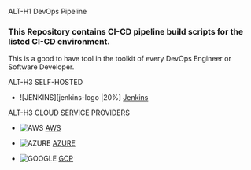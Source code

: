 ALT-H1 DevOps Pipeline

### This Repository contains CI-CD pipeline build scripts for the listed CI-CD environment. 
This is a good to have tool in the toolkit of every DevOps Engineer or Software Developer.


ALT-H3 SELF-HOSTED

+ ![JENKINS][jenkins-logo |20%]  [Jenkins](https://www.google.com)
<!-- #link of image -->
[jenkins-logo]: https://github.com/iankiku/DevOps-pipeline "JENKINS"




ALT-H3 CLOUD SERVICE PROVIDERS 

+ ![AWS][aws-logo]  [AWS](https://www.google.com)
<!-- #AWS LOGO -->
[aws-logo]: https://github.com/iankiku "AWS"

+ ![AZURE][azure-logo]  [AZURE](https://www.google.com)
<!-- #Azure LOGO -->
[azure-logo]: https://github.com/iankiku "AZURE"

+ ![GOOGLE][gcp-logo]  [GCP](https://www.google.com)
<!-- #GCP LOGO -->
[gcp-logo]: https://github.com/iankiku "GCP"